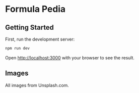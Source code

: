 # Formula Pedia

## Getting Started

First, run the development server:

```bash
npm run dev
```

Open [http://localhost:3000](http://localhost:3000) with your browser to see the result.

## Images

All images from Unsplash.com.

